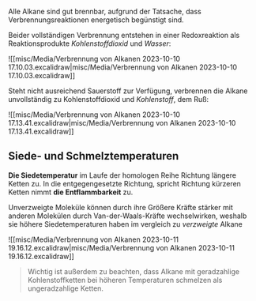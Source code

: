 Alle Alkane sind gut brennbar, aufgrund der Tatsache, dass Verbrennungsreaktionen energetisch begünstigt sind.

Beider vollständigen Verbrennung entstehen in einer Redoxreaktion als Reaktionsprodukte *Kohlenstoffdioxid* und *Wasser*:

![[misc/Media/Verbrennung von Alkanen 2023-10-10 17.10.03.excalidraw|misc/Media/Verbrennung von Alkanen 2023-10-10 17.10.03.excalidraw]]

Steht nicht ausreichend Sauerstoff zur Verfügung, verbrennen die Alkane unvollständig zu Kohlenstoffdioxid und *Kohlenstoff*, dem Ruß: 

![[misc/Media/Verbrennung von Alkanen 2023-10-10 17.13.41.excalidraw|misc/Media/Verbrennung von Alkanen 2023-10-10 17.13.41.excalidraw]]

## Siede- und Schmelztemperaturen

**Die Siedetemperatur** im Laufe der homologen Reihe Richtung längere Ketten zu. In die entgegengesetzte Richtung, spricht Richtung kürzeren Ketten nimmt **die Entflammbarkeit** zu. 

Unverzweigte Moleküle können durch ihre Größere Kräfte stärker mit anderen Molekülen durch Van-der-Waals-Kräfte wechselwirken, weshalb sie höhere Siedetemperaturen haben im vergleich zu *verzweigte* Alkane

![[misc/Media/Verbrennung von Alkanen 2023-10-11 19.16.12.excalidraw|misc/Media/Verbrennung von Alkanen 2023-10-11 19.16.12.excalidraw]]

> Wichtig ist außerdem zu beachten, dass Alkane mit geradzahlige Kohlenstoffketten bei höheren Temperaturen schmelzen als ungeradzahlige Ketten. 